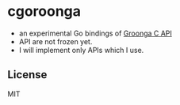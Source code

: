 cgoroonga
=========

* an experimental Go bindings of [Groonga C API](http://groonga.org/ja/docs/reference/api.html)
* API are not frozen yet.
* I will implement only APIs which I use.

## License
MIT
